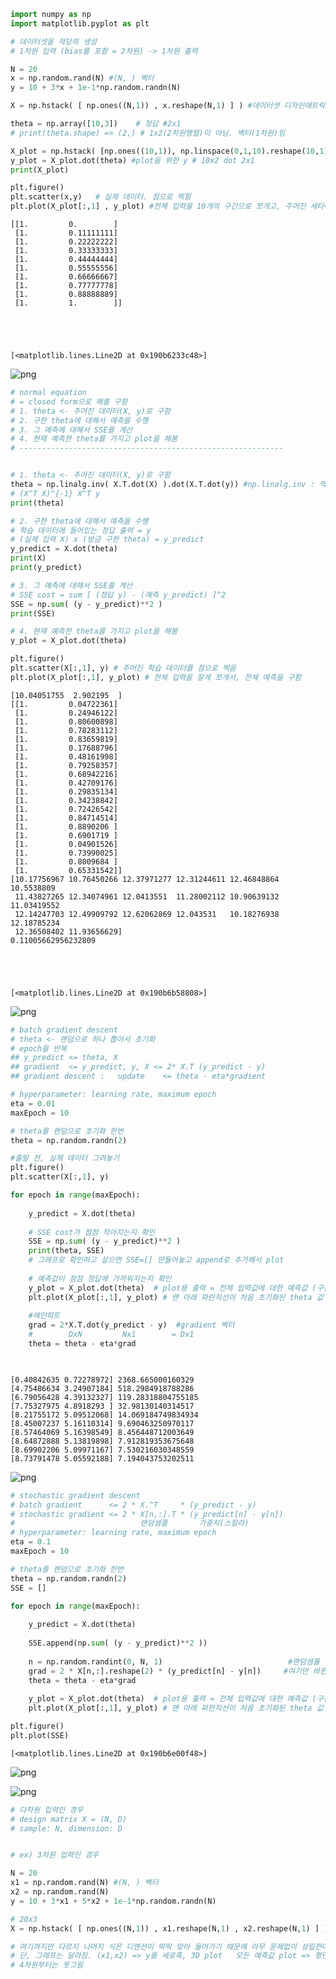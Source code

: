 ```python
import numpy as np
import matplotlib.pyplot as plt

# 데이터셋을 적당히 생성
# 1차원 입력 (bias를 포함 = 2차원) -> 1차원 출력

N = 20
x = np.random.rand(N) #(N, ) 벡터
y = 10 + 3*x + 1e-1*np.random.randn(N)

X = np.hstack( [ np.ones((N,1)) , x.reshape(N,1) ] ) #데이터셋 디자인매트릭스

theta = np.array([10,3])    # 정답 #2x1
# print(theta.shape) => (2,) # 1x2(2차원행렬)이 아님. 벡터(1차원)임

X_plot = np.hstack( [np.ones((10,1)), np.linspace(0,1,10).reshape(10,1)] )  #plot을 위해 쪼개놓은 디자인매트릭스 #10x2
y_plot = X_plot.dot(theta) #plot을 위한 y # 10x2 dot 2x1
print(X_plot)

plt.figure()
plt.scatter(x,y)   # 실제 데이터. 점으로 찍힘
plt.plot(X_plot[:,1] , y_plot) #전체 입력을 10개의 구간으로 쪼개고, 주어진 세타에 대한 각각의 예측값을 이은 직선
```

    [[1.         0.        ]
     [1.         0.11111111]
     [1.         0.22222222]
     [1.         0.33333333]
     [1.         0.44444444]
     [1.         0.55555556]
     [1.         0.66666667]
     [1.         0.77777778]
     [1.         0.88888889]
     [1.         1.        ]]
    




    [<matplotlib.lines.Line2D at 0x190b6233c48>]




    
![png](./images/02_Linear%20Regression_0_2.png)
    



```python
# normal equation
# = closed form으로 해를 구함
# 1. theta <- 주어진 데이터(X, y)로 구함
# 2. 구한 theta에 대해서 예측을 수행
# 3. 그 예측에 대해서 SSE를 계산
# 4. 현재 예측한 theta를 가지고 plot을 해봄
# -----------------------------------------------------------


# 1. theta <- 주어진 데이터(X, y)로 구함
theta = np.linalg.inv( X.T.dot(X) ).dot(X.T.dot(y)) #np.linalg.inv : 역행렬 구해주는 함수  *역행렬이랑 전치행렬이랑 아예 다름
# (X^T X)^{-1} X^T y
print(theta)

# 2. 구한 theta에 대해서 예측을 수행
# 학습 데이터에 들어있는 정답 출력 = y
# (실제 입력 X) x (방금 구한 theta) = y_predict
y_predict = X.dot(theta)
print(X)
print(y_predict)

# 3. 그 예측에 대해서 SSE를 계산
# SSE cost = sum [ (정답 y) - (예측 y_predict) ]^2
SSE = np.sum( (y - y_predict)**2 )
print(SSE)

# 4. 현재 예측한 theta를 가지고 plot을 해봄
y_plot = X_plot.dot(theta)

plt.figure()
plt.scatter(X[:,1], y) # 주어진 학습 데이터를 점으로 찍음
plt.plot(X_plot[:,1], y_plot) # 전체 입력을 잘게 쪼개서, 전체 예측을 구함
```

    [10.04051755  2.902195  ]
    [[1.         0.04722361]
     [1.         0.24946122]
     [1.         0.80600898]
     [1.         0.78283112]
     [1.         0.83659819]
     [1.         0.17688796]
     [1.         0.48161998]
     [1.         0.79258357]
     [1.         0.68942216]
     [1.         0.42709176]
     [1.         0.29835134]
     [1.         0.34238842]
     [1.         0.72426542]
     [1.         0.84714514]
     [1.         0.8890206 ]
     [1.         0.6901719 ]
     [1.         0.04901526]
     [1.         0.73990025]
     [1.         0.8009684 ]
     [1.         0.65331542]]
    [10.17756967 10.76450266 12.37971277 12.31244611 12.46848864 10.5538809
     11.43827265 12.34074961 12.0413551  11.28002112 10.90639132 11.03419552
     12.14247703 12.49909792 12.62062869 12.043531   10.18276938 12.18785234
     12.36508402 11.93656629]
    0.11005662956232809
    




    [<matplotlib.lines.Line2D at 0x190b6b58808>]




    
![png](./images/02_Linear%20Regression_1_2.png)
    



```python
# batch gradient descent
# theta <- 랜덤으로 하나 뽑아서 초기화
# epoch을 반복
## y_predict <= theta, X
## gradient  <= y_predict, y, X <= 2* X.T (y_predict - y)
## gradient descent :   update    <= theta - eta*gradient

# hyperparameter: learning rate, maximum epoch
eta = 0.01
maxEpoch = 10

# theta를 랜덤으로 초기화 한번
theta = np.random.randn(2)

#출발 전, 실제 데이터 그려놓기
plt.figure()
plt.scatter(X[:,1], y)

for epoch in range(maxEpoch):
    
    y_predict = X.dot(theta)
    
    # SSE cost가 점점 작아지는지 확인
    SSE = np.sum( (y - y_predict)**2 )
    print(theta, SSE)
    # 그래프로 확인하고 싶으면 SSE=[] 만들어놓고 append로 추가해서 plot
    
    # 예측값이 점점 정답에 가까워지는지 확인 
    y_plot = X_plot.dot(theta)  # plot용 출력 = 전체 입력값에 대한 예측값 (구간을 쪼개서 구하고 선으로 이음)
    plt.plot(X_plot[:,1], y_plot) # 맨 아래 파란직선이 처음 초기화된 theta 값 => 점점 수렴
    
    #메인파트
    grad = 2*X.T.dot(y_predict - y)  #gradient 벡터
    #        DxN         Nx1        = Dx1
    theta = theta - eta*grad

    

```

    [0.40842635 0.72278972] 2368.665000160329
    [4.75486634 3.24907184] 518.2984918788286
    [6.79056428 4.39132327] 119.28318804755185
    [7.75327975 4.8918293 ] 32.98130140314517
    [8.21755172 5.09512068] 14.069184749834934
    [8.45007237 5.16110314] 9.690463250970117
    [8.57464069 5.16398549] 8.456448712003649
    [8.64872888 5.13819898] 7.912819353675648
    [8.69902206 5.09971167] 7.530216030348559
    [8.73791478 5.05592188] 7.194043753202511
    


    
![png](./images/02_Linear%20Regression_2_1.png)
    



```python
# stochastic gradient descent
# batch gradient      <= 2 * X.^T     * (y_predict - y)                    : 행렬x벡터      
# stochastic gradient <= 2 * X[n,:].T * (y_predict[n] - y[n])              : 벡터x스칼라    => 결과 dimension은 똑같음
#                            랜덤샘플       가중치(스칼라)
# hyperparameter: learning rate, maximum epoch
eta = 0.1
maxEpoch = 10

# theta를 랜덤으로 초기화 한번
theta = np.random.randn(2)
SSE = []

for epoch in range(maxEpoch):
    
    y_predict = X.dot(theta)
    
    SSE.append(np.sum( (y - y_predict)**2 ))
    
    n = np.random.randint(0, N, 1)                            #랜덤샘플 (0~N 범위 중 1개) 의 index
    grad = 2 * X[n,:].reshape(2) * (y_predict[n] - y[n])     #여기만 바뀐거임  #스칼라곱이니까 dot아니고 *써야됨!!  #reshape(2.1) : 행렬, reshape(2) : 벡터
    theta = theta - eta*grad    
    
    y_plot = X_plot.dot(theta)  # plot용 출력 = 전체 입력값에 대한 예측값 (구간을 쪼개서 구하고 선으로 이음)
    plt.plot(X_plot[:,1], y_plot) # 맨 아래 파란직선이 처음 초기화된 theta 값 => 점점 수렴

plt.figure()
plt.plot(SSE)
```




    [<matplotlib.lines.Line2D at 0x190b6e00f48>]




    
![png](./images/02_Linear%20Regression_3_1.png)
    



    
![png](./images/02_Linear%20Regression_3_2.png)
    



```python
# 다차원 입력인 경우
# design matrix X = (N, D)
# sample: N, dimension: D


# ex) 3차원 입력인 경우

N = 20
x1 = np.random.rand(N) #(N, ) 벡터
x2 = np.random.rand(N)
y = 10 + 3*x1 + 5*x2 + 1e-1*np.random.randn(N)

# 20x3
X = np.hstack( [ np.ones((N,1)) , x1.reshape(N,1) , x2.reshape(N,1) ] ) #데이터셋 디자인매트릭스

# 여기까지만 다르지 나머지 식은 디멘션이 딱딱 맞아 들어가기 때문에 아무 문제없이 성립한다
# 단, 그래프는 달라짐. (x1,x2) => y를 세로축, 3D plot   모든 예측값 plot => 평면 
# 4차원부터는 못그림
```
